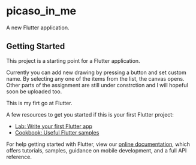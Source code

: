 # picaso_in_me

A new Flutter application.

## Getting Started

This project is a starting point for a Flutter application.

Currently you can add new drawing by pressing a button and set custom name. By selecting any one of the items from the list, the canvas opens. Other parts of the assignment are still under constrction and l will hopeful soon be uploaded too.

This is my firt go at Flutter.

A few resources to get you started if this is your first Flutter project:

- [Lab: Write your first Flutter app](https://flutter.dev/docs/get-started/codelab)
- [Cookbook: Useful Flutter samples](https://flutter.dev/docs/cookbook)

For help getting started with Flutter, view our
[online documentation](https://flutter.dev/docs), which offers tutorials,
samples, guidance on mobile development, and a full API reference.
